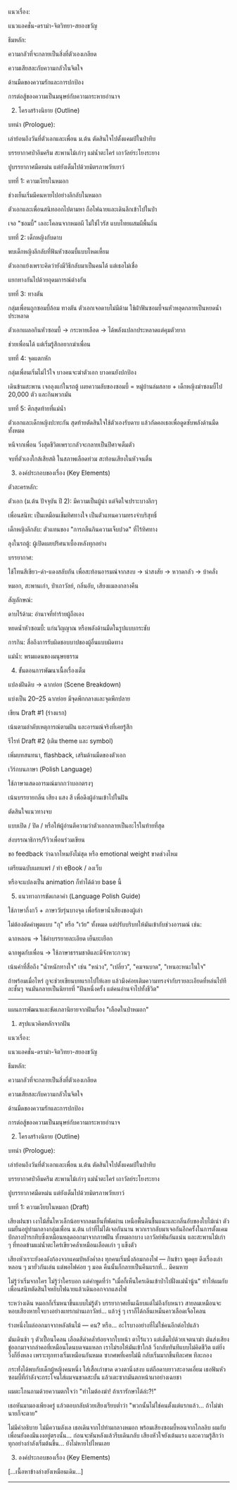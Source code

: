 แนวเรื่อง:

แนวแอคชั่น-ดราม่า-จิตวิทยา-สยองขวัญ

ธีมหลัก:

ความกลัวที่จะกลายเป็นสิ่งที่ตัวเองเกลียด

ความเสียสละกับความกลัวในจิตใจ

ด้านมืดของความรักและการปกป้อง

การต่อสู้ของความเป็นมนุษย์กับความกระหายอำนาจ

2. โครงสร้างนิยาย (Outline)

บทนำ (Prologue):

เล่าย้อนถึงวันที่ตัวเอกและเพื่อน ม.ต้น ตัดสินใจไปตั้งแคมป์ในป่าทึบ

บรรยากาศป่าอึมครึม สะพานไม้เก่าๆ แม่น้ำตะไคร่ เถาวัลย์ระโยงระยาง

ปูบรรยากาศมืดหม่น แต่ยังเต็มไปด้วยมิตรภาพวัยเยาว์

บทที่ 1: ความเงียบในหมอก

ช่วงเย็นเริ่มมีคนหายไปอย่างลึกลับในหมอก

ตัวเอกและเพื่อนสนิทออกไปตามหา ถือไฟฉายและเดินลึกเข้าไปในป่า

เจอ "ซอมบี้" เลอะโคลนจากหมอผี ไม่ใช่ไวรัส แบบไทยผสมผีพื้นถิ่น

บทที่ 2: เด็กหญิงกับดาบ

พบเด็กหญิงลึกลับที่ฟันหัวซอมบี้แบบโหดเหี้ยม

ตัวเอกแย้งเพราะคิดว่ายังมีวิธีกลับมาเป็นคนได้ แต่เธอไม่เชื่อ

แยกทางกันไปด้วยอุดมการณ์ต่างกัน

บทที่ 3: ทางตัน

กลุ่มเพื่อนถูกซอมบี้ล้อม ทางตัน ตัวเอกเจอดาบไม่มีด้าม ใช้ฝ่าฟันซอมบี้จนหัวหลุดกลายเป็นหยดน้ำประหลาด

ตัวเอกเผลอกินหัวซอมบี้ → กระหายเลือด → ได้พลังแปลกประหลาดแต่คุมตัวยาก

ช่วยเพื่อนได้ แต่เริ่มรู้สึกอยากฆ่าเพื่อน

บทที่ 4: จุดแตกหัก

กลุ่มเพื่อนเริ่มไม่ไว้ใจ บางคนจะฆ่าตัวเอก บางคนยังปกป้อง

เดินข้ามสะพาน เจอลุงแก่ในรถตู้ เผยความลับของซอมบี้ = หมู่บ้านล่มสลาย + เด็กหญิงฆ่าซอมบี้ไป 20,000 ตัว และกินพวกมัน

บทที่ 5: ศึกสุดท้ายที่แม่น้ำ

ตัวเอกและเด็กหญิงปะทะกัน สุดท้ายตัดสินใจใช้ตัวเองรับดาบ แล้วกัดคอเธอเพื่อดูดซับพลังด้านมืดทั้งหมด

หนีจากเพื่อน วิ่งสุดชีวิตเพราะกลัวจะกลายเป็นปีศาจเต็มตัว

จบที่ตัวเองใกล้เสียสติ ในสภาพเลือดท่วม สะท้อนเสียงในหัวจนตื่น

3. องค์ประกอบของเรื่อง (Key Elements)

ตัวละครหลัก:

ตัวเอก (ม.ต้น ปัจจุบัน ปี 2): มีความเป็นผู้นำ แต่จิตใจเปราะบางลึกๆ

เพื่อนสนิท: เป็นเหมือนเข็มทิศทางใจ เป็นตัวแทนความทรงจำบริสุทธิ์

เด็กหญิงลึกลับ: ตัวแทนของ "การกลืนกินความเจ็บปวด" ที่ไร้ทิศทาง

ลุงในรถตู้: ผู้เปิดเผยปริศนาเบื้องหลังทุกอย่าง

บรรยากาศ:

ใช้โทนสีเขียว-ดำ-แดงสลับกัน เพื่อสะท้อนอารมณ์จากสงบ → น่าสงสัย → หวาดกลัว → บ้าคลั่ง

หมอก, สะพานเก่า, ป่าเถาวัลย์, กลิ่นอับ, เสียงแมลงกลางคืน

สัญลักษณ์:

ดาบไร้ด้าม: อำนาจที่ทำร้ายผู้ถือเอง

หยดน้ำหัวซอมบี้: แก่นวิญญาณ หรือพลังด้านมืดในรูปแบบกระชับ

การกิน: สื่อถึงการรับผิดชอบบาปของผู้อื่นแบบผิดทาง

แม่น้ำ: พรมแดนของมนุษยธรรม

4. ขั้นตอนการพัฒนาเนื้อเรื่องเต็ม

แปลงฝันดิบ → ฉากย่อย (Scene Breakdown)

แบ่งเป็น 20–25 ฉากย่อย มีจุดพีกกลางและจุดพีกปลาย

เขียน Draft #1 (ร่างแรก)

เน้นตามลำดับเหตุการณ์ตามฝัน และอารมณ์จริงที่เคยรู้สึก

รีไรท์ Draft #2 (เติม theme และ symbol)

เพิ่มบทสนทนา, flashback, เสริมด้านมืดของตัวเอก

เวิร์กบนภาษา (Polish Language)

ใช้ภาษาแสดงอารมณ์มากกว่าบอกตรงๆ

เน้นบรรยายกลิ่น เสียง แสง สี เพื่อดึงผู้อ่านเข้าไปในฝัน

ตัดสินใจแนวทางจบ

แบบเปิด / ปิด / หรือให้ผู้อ่านตีความว่าตัวเอกกลายเป็นอะไรในท้ายที่สุด

ส่งบรรณาธิการ/รีวิวเพื่อนร่วมเขียน

ขอ feedback ว่าฉากไหนยังไม่สุด หรือ emotional weight ขาดช่วงไหม

เตรียมฉบับเผยแพร่ / ทำ eBook / ลงเว็บ

หรือจะแปลงเป็น animation ก็ทำได้ด้วย base นี้

5. แนวทางการขัดเกลาคำ (Language Polish Guide)

ใช้ภาษากึ่งกวี + ภาษาวัยรุ่นบางจุด เพื่อรักษาน้ำเสียงของผู้เล่า

ไม่ต้องตัดคำพูดแบบ "กุ" หรือ "เว้ย" ทั้งหมด แต่ปรับบริบทให้มันเข้ากับช่วงอารมณ์ เช่น:

ฉากหลอน → ใช้คำบรรยายละเอียด เย็นยะเยือก

ฉากพูดกับเพื่อน → ใช้ภาษาธรรมชาติและมีจังหวะกวนๆ

เน้นคำที่สื่อถึง "น้ำหนักทางใจ" เช่น "หน่วง", "เปลี่ยว", "คมจนบาด", "เหนอะหนะในใจ"

ถ้าพร้อมเมื่อไหร่ กูจะช่วยเขียนบทแรกไปให้เลย แล้วมึงค่อยเติมความทรงจำกับรายละเอียดที่หล่นไปทีละชั้นๆ จนมันกลายเป็นนิยายที่ "ฝันหนึ่งครั้ง แต่คนอ่านจำไปทั้งชีวิต"

---

แผนการพัฒนาและขัดเกลานิยายจากฝันเรื่อง "เลือดในป่าหมอก"

1. สรุปแนวคิดหลักจากฝัน

แนวเรื่อง:

แนวแอคชั่น-ดราม่า-จิตวิทยา-สยองขวัญ

ธีมหลัก:

ความกลัวที่จะกลายเป็นสิ่งที่ตัวเองเกลียด

ความเสียสละกับความกลัวในจิตใจ

ด้านมืดของความรักและการปกป้อง

การต่อสู้ของความเป็นมนุษย์กับความกระหายอำนาจ

2. โครงสร้างนิยาย (Outline)

บทนำ (Prologue):

เล่าย้อนถึงวันที่ตัวเอกและเพื่อน ม.ต้น ตัดสินใจไปตั้งแคมป์ในป่าทึบ

บรรยากาศป่าอึมครึม สะพานไม้เก่าๆ แม่น้ำตะไคร่ เถาวัลย์ระโยงระยาง

ปูบรรยากาศมืดหม่น แต่ยังเต็มไปด้วยมิตรภาพวัยเยาว์

บทที่ 1: ความเงียบในหมอก (Draft)

เสียงฝนซา เงาไม้สั่นไหวเล็กน้อยจากลมเย็นที่พัดผ่าน เหนือพื้นดินชื้นแฉะและกลิ่นอับของใบไม้เน่า ตัวผมยืนอยู่ท่ามกลางกลุ่มเพื่อน ม.ต้น เก่าที่ไม่ได้เจอกันนาน พวกเรากลับมาเจอกันอีกครั้งในการตั้งแคมป์กลางป่ารกทึบซึ่งเหมือนหลุดออกมาจากภาพฝัน ทั้งหมอกบาง เถาวัลย์พันกันแน่น และสะพานไม้เก่า ๆ ที่ทอดข้ามแม่น้ำตะไคร่เขียวคล้ำเหมือนเลือดเก่า ๆ แข็งตัว

เสียงหัวเราะยังคงดังก้องจากแคมป์หลังค่ำลง ทุกคนเริ่มนั่งล้อมกองไฟ — กินข้าว พูดคุย ดึงเรื่องเล่าหลอน ๆ มายั่วกันเล่น แต่พอไฟค่อย ๆ มอด คืนนั้นก็กลายเป็นคืนแรกที่... มีคนหาย

ไม่รู้ว่าเริ่มจากใคร ไม่รู้ว่าใครบอก แต่คำพูดที่ว่า "เมื่อกี้เห็นใครเดินเข้าป่าไปฝั่งแม่น้ำนู้น" ทำให้ผมกับเพื่อนสนิทตัดสินใจหยิบไฟฉายแล้วเดินออกจากแสงไฟ

ระหว่างเดิน หมอกก็เริ่มหนาขึ้นแบบไม่รู้ตัว บรรยากาศเย็นเฉียบแต่ไม่ถึงกับหนาว สายลมเหมือนจะหอบเสียงหายใจบางอย่างแทรกผ่านเถาวัลย์... แล้วจู่ ๆ เราก็ได้กลิ่นเหม็นคาวเลือดเจือโคลน

ร่างหนึ่งโผล่ออกมาจากหลังต้นไม้ — คน? หรือ... อะไรบางอย่างที่ไม่ใช่คนอีกต่อไปแล้ว

มันเดินช้า ๆ ตัวเปื้อนโคลน เลือดสีดำคล้ำย้อยจากใบหน้า ตาไร้แวว แต่เต็มไปด้วยเจตนาฆ่า มันส่งเสียงขู่ออกมาจากลำคอที่เหมือนโดนบดจนแหลก เราไม่รอให้มันเข้าใกล้ วิ่งกลับทันทีแบบไม่คิดชีวิต แต่ยิ่งวิ่งก็ยิ่งหลง เพราะทุกทางเริ่มเหมือนกันหมด ซากศพที่เคยไม่มี กลับเริ่มมากขึ้นทีละศพ ทีละกอง

กระทั่งได้พบกับเด็กผู้หญิงคนหนึ่ง ใส่เสื้อเก่าขาด ดวงตานิ่งสงบ แต่ถือดาบยาวสะอาดเอี่ยม เธอฟันหัวซอมบี้ที่กำลังจะกระโจนใส่ผมจนขาดสะบั้น แล้วเตะซากมันตกหน้าผาอย่างเฉยชา

ผมตะโกนถามด้วยความตกใจว่า "ทำไมต้องฆ่า! ถ้าเรารักษาได้ล่ะ?!"

เธอหันมามองเพียงครู่ แล้วตอบกลับด้วยเสียงเรียบต่ำว่า "พวกนั้นไม่ใช่คนตั้งแต่แรกแล้ว... ถ้าไม่ฆ่า นายก็จะตาย"

ไม่มีคำอธิบาย ไม่มีความลังเล เธอเดินจากไปท่ามกลางหมอก พร้อมเสียงซอมบี้หอนจากไกลลิบ ผมกับเพื่อนยังคงมึนงงอยู่ตรงนั้น... ก่อนจะหันหลังแล้วรีบเดินกลับ เสียงหัวใจยังเต้นแรง และความรู้สึกว่าทุกอย่างกำลังเริ่มต้นขึ้น... ยังไม่หายไปไหนเลย

3. องค์ประกอบของเรื่อง (Key Elements)

[...เนื้อหาข้างล่างยังเหมือนเดิม...]

---
